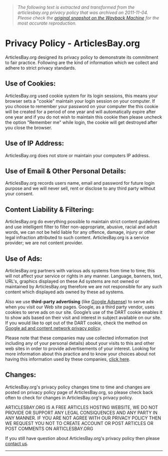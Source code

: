 > *The following text is extracted and transformed from the articlesbay.org privacy policy that was archived on 2011-11-04. Please check the [original snapshot on the Wayback Machine](https://web.archive.org/web/20111104115325id_/http%3A//www.articlesbay.org/ppolicy.html) for the most accurate reproduction.*

# Privacy Policy - ArticlesBay.org

ArticlesBay.org designed its privacy policy to demonstrate its commitment to fair practice. Following are the kind of information which we collect and adhere to strict privacy standards.

## Use of Cookies:

ArticlesBay.org used cookie system for its login sessions, this means your browser sets a "cookie" maintain your login session on your computer. If you choose to remember your password on your computer the this cookie will be created for a period of one year and will automatically expire after one year and if you do not wish to maintain this cookie then please uncheck the option "Remember me" while login, the cookie will get destroyed after you close the browser.

## Use of IP Address:

ArticlesBay.org does not store or maintain your computers IP address.

## Use of Email & Other Personal Details:

ArticlesBay.org records users name, email and password for future login purpose and we will never sell, rent or disclose to any third party without your consent.

## Content Liability & Filtering:

ArticlesBay.org do everything possible to maintain strict content guidelines and use intelligent filter to filter non-appropriate, abusive, racial and adult words, we can not be held liable for any offence, damage, injury or other legal infraction attributed to such content. ArticlesBay.org is a service provider; we are not content provider.

## Use of Ads:

ArticlesBay.org partners with various ads systems from time to time; this will not affect your service or rights in any manner. Language, banners, text, URL's, graphics displayed on these Ad systems are not owned or maintained by ArticlesBay.org therefore we are not responsible for any such content which displayed ads owned by these ad systems.

Also we use **third-party advertising** (like [Google Adsense](https://www.google.com/adsense/)) to serve ads when you visit our Web site pages. Google, as a third party vendor, uses cookies to serve ads on our site. Google’s use of the DART cookie enables it to show ads based on their visit and interest in subject available on our site. If you would like to opt out of the DART cookie, check the method on [Google ad and content network privacy policy](http://www.google.com/privacy_ads.html).

Please note that these companies may use collected information (not including any of your personal details) about your visits to this and other web sites in order to provide advertisements of your interest. Looking for more information about this practice and to know your choices about not having this information used by these companies, [click here](http://www.google.com/privacy_ads.html).

## Changes:

ArticlesBay.org's privacy policy changes time to time and changes are posted on privacy policy page of ArticlesBay.org, so please check back often to check for changes in ArticlesBay.org's privacy policy. 

ARTICLESBAY.ORG IS A FREE ARTICLES HOSTING WEBSITE, WE DO NOT PROVIDE OR SUPPORT ANY LEGAL CONSIQUENCES AND ANY PARTY IN ANY MANNER. IF YOU ARE NOT AGREE WITH OUR PRIVACY POLICY THEN WE REQUEST YOU NOT TO CREATE ACCOUNT OR POST ARTICLES OR POST COMMENTS ON ARTICLESBAY.ORG

If you still have question about ArticlesBay.org's privacy policy then please [contact us](https://web.archive.org/web/20111104115325id_/http%3A//www.articlesbay.org/contact.html). 

* * *
